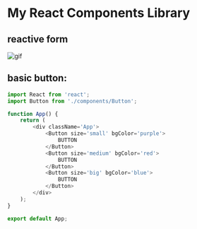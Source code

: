 # My React Components Library

## reactive form

![gif](https://i.gyazo.com/2d039c00f6d56bf8a26600905ca8af1b.gif)


## basic button:

```javascript
import React from 'react';
import Button from './components/Button';

function App() {
	return (
		<div className='App'>
			<Button size='small' bgColor='purple'>
				BUTTON
			</Button>
			<Button size='medium' bgColor='red'>
				BUTTON
			</Button>
			<Button size='big' bgColor='blue'>
				BUTTON
			</Button>
		</div>
	);
}

export default App;


```



![<img src="image.png" width="250"/>](https://i.imgur.com/NZUvoXp.png)
